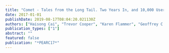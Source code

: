 ```yaml
---
title: "Comet - Tales from the Long Tail. Two Years In, and 10,000 Users Later"
date: 2017-01-01
publishDate: 2019-08-17T08:04:20.021130Z
authors: ["Haisong Cai", "Trevor Cooper", "Karen Flammer", "Geoffrey C. Fox", "Christopher Irving", "Gregor von Laszewski", "Amit Majumdar", "Dmitry Mishin", "Mike Norman", "Philip Papadopoulos", " others"]
publication_types: ["1"]
abstract: ""
featured: false
publication: "*PEARC17*"
---
```


